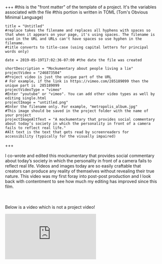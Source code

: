 +++
    #this is the "front matter" of the template of a project. It's the variables associated with the file
    #this portion is written in TOML (Tom's Obvious Minimal Language)
    
    title = "Untitled"
    #replace takes the filename and replaces all hyphens with spaces so that when it appears on your page, it's using spaces. The filename is used in the URL and URLs can't have spaces so use hyphen in the filename.
    #title converts to title-case (using capital letters for principal words only)
    
    date = 2019-05-19T17:02:36-07:00 #the date the file was created
    
    shortDescription = "Mockumentary about people living a lie"
    projectVideo = "246873504"
    #Project video is just the unique part of the URL  
    # For example, if the link is https://vimeo.com/285189099 then the unique part is  285189099
    projectVideoType = "vimeo"
    #Enter "youtube" or "vimeo". You can add other video types as well by editing single.html 
    projectImage = "untitled.png"
    #Enter the filename only. For example, "metropolis_album.jpg" 
    #This image should be saved in the project folder with the name of your project 
    projectImageAltText = "A mockumentary that provides social commentary about today’s society in which the personality in front of a camera fails to reflect real life."
    #Alt text is the text that gets read by screenreaders for accessibility (typically for the visually impaired) 

+++
\
\
I co-wrote and edited this mockumentary that provides social commentary about today’s society in which the personality in front of a camera fails to reflect real life. Videos and images today are so easily craftable that creators can produce any reality of themselves without revealing their true nature. This video was my first foray into post-post production and I look back with contentment to see how much my editing has improved since this film.
\
\
\
\
Below is a video which is not a project video!
<div class="embed-responsive embed-responsive-16by9">
    <iframe class="embed-responsive-item" src="https://player.vimeo.com/video/285189099?title=0&byline=0&portrait=0"  frameborder="0" allow="encrypted-media; picture-in-picture; fullscreen" allowfullscreen></iframe>
</div>
